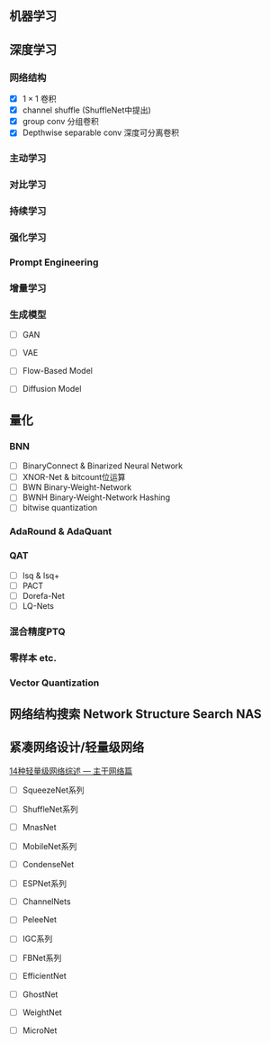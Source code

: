 ## 机器学习



## 深度学习

### 网络结构

- [x] $1\times 1$ 卷积
- [x] channel shuffle (ShuffleNet中提出)
- [x] group conv 分组卷积
- [x] Depthwise separable conv 深度可分离卷积

### 主动学习

### 对比学习

### 持续学习

### 强化学习

### Prompt Engineering

### 增量学习

### 生成模型

- [ ] GAN
- [ ] VAE
- [ ] Flow-Based Model
- [ ] Diffusion Model



## 量化

### BNN

- [ ] BinaryConnect & Binarized Neural Network
- [ ] XNOR-Net & bitcount位运算
- [ ] BWN Binary-Weight-Network
- [ ] BWNH Binary-Weight-Network Hashing
- [ ] bitwise quantization

### AdaRound & AdaQuant

### QAT

- [ ] lsq & lsq+
- [ ] PACT
- [ ] Dorefa-Net
- [ ] LQ-Nets

### 混合精度PTQ

### 零样本 etc.

### Vector Quantization

## 网络结构搜索 Network Structure Search NAS



## 紧凑网络设计/轻量级网络

[14种轻量级网络综述 — 主干网络篇](https://zhuanlan.zhihu.com/p/393858015)

- [ ] SqueezeNet系列
- [ ] ShuffleNet系列
- [ ] MnasNet
- [ ] MobileNet系列
- [ ] CondenseNet
- [ ] ESPNet系列
- [ ] ChannelNets
- [ ] PeleeNet
- [ ] IGC系列
- [ ] FBNet系列
- [ ] EfficientNet
- [ ] GhostNet
- [ ] WeightNet
- [ ] MicroNet


